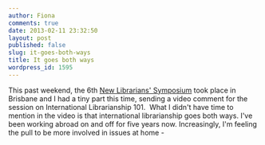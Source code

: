 ```yaml
---
author: Fiona
comments: true
date: 2013-02-11 23:32:50
layout: post
published: false
slug: it-goes-both-ways
title: It goes both ways
wordpress_id: 1595
---
```


This past weekend, the 6th [New Librarians' Symposium](http://www.newlibrarianssymposium.com/) took place in Brisbane and I had a tiny part this time, sending a video comment for the session on International Librarianship 101.  What I didn't have time to mention in the video is that international librarianship goes both ways. I've been working abroad on and off for five years now. Increasingly, I'm feeling the pull to be more involved in issues at home -
